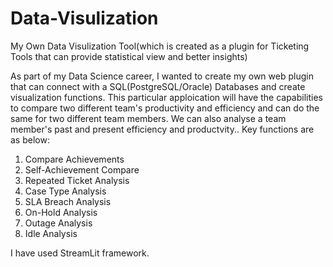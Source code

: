 # Data-Visulization
My Own Data Visulization Tool(which is created as a plugin for Ticketing Tools that can provide statistical view and better insights)

As part of my Data Science career, I wanted to create my own web plugin that can connect with a SQL(PostgreSQL/Oracle) Databases and create visualization functions. This particular apploication will have the capabilities to compare two different team's productivity and efficiency and can do the same for two different team members. We can also analyse a team member's past and present efficiency and productvity..
Key functions are as below:
  1. Compare Achievements
  2. Self-Achievement Compare
  3. Repeated Ticket Analysis
  4. Case Type Analysis
  5. SLA Breach Analysis
  6. On-Hold Analysis
  7. Outage Analysis
  8. Idle Analysis

I have used StreamLit framework.
